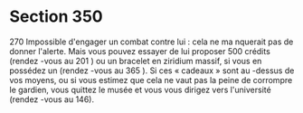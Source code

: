 # Section 350

270
Impossible d'engager un combat contre lui : cela ne ma nquerait
pas de donner l'alerte. Mais vous pouvez essayer de lui proposer
500 crédits (rendez -vous au 201 ) ou un bracelet en ziridium
massif, si vous en possédez un (rendez -vous au 365 ). Si ces «
cadeaux » sont au -dessus de vos moyens, ou si vous estimez que
cela ne vaut pas la peine de corrompre le gardien, vous quittez le
musée et vous vous dirigez vers l'université (rendez -vous au
146).